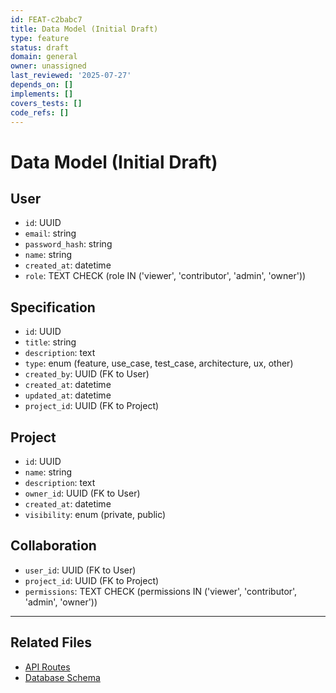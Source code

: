 ```yaml
---
id: FEAT-c2babc7
title: Data Model (Initial Draft)
type: feature
status: draft
domain: general
owner: unassigned
last_reviewed: '2025-07-27'
depends_on: []
implements: []
covers_tests: []
code_refs: []
---
```

# Data Model (Initial Draft)

## User

- `id`: UUID
- `email`: string
- `password_hash`: string
- `name`: string
- `created_at`: datetime
- `role`: TEXT CHECK (role IN ('viewer', 'contributor', 'admin', 'owner'))

## Specification

- `id`: UUID
- `title`: string
- `description`: text
- `type`: enum (feature, use_case, test_case, architecture, ux, other)
- `created_by`: UUID (FK to User)
- `created_at`: datetime
- `updated_at`: datetime
- `project_id`: UUID (FK to Project)

## Project

- `id`: UUID
- `name`: string
- `description`: text
- `owner_id`: UUID (FK to User)
- `created_at`: datetime
- `visibility`: enum (private, public)

## Collaboration

- `user_id`: UUID (FK to User)
- `project_id`: UUID (FK to Project)
- `permissions`: TEXT CHECK (permissions IN ('viewer', 'contributor', 'admin', 'owner'))

---

## Related Files

- [API Routes](./api-routes.md)
- [Database Schema](./db-schema.md)
